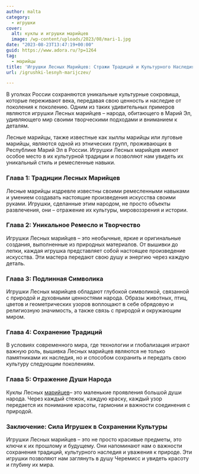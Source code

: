 ```yaml
---
author: malta
category:
  - игрушки
cover:
  alt: куклы и игрушки марийцев
  image: /wp-content/uploads/2023/08/mari-1.jpg
date: "2023-08-23T13:47:19+00:00"
guid: https://www.adora.ru/?p=1264
tag:
  - марийцы
title: 'Игрушки Лесных Марийцев: Стражи Традиций и Культурного Наследия'
url: /igrushki-lesnyh-marijczev/

---
```

В уголках России сохраняются уникальные культурные сокровища, которые переживают века, передавая свою ценность и наследие от поколения к поколению. Одним из таких удивительных примеров являются игрушки Лесных марийцев – народа, обитающего в Марий Эл, удивляющего мир своими творческими подходами и вниманием к деталям.

Лесные марийцы, также известные как хыллы марийцы или луговые марийцы, являются одной из этнических групп, проживающих в Республике Марий Эл в России. Игрушки Лесных марийцев имеют особое место в их культурной традиции и позволяют нам увидеть их уникальный стиль и ремесленные навыки.

### **Глава 1: Традиции Лесных Марийцев**

Лесные марийцы издревле известны своими ремесленными навыками и умением создавать настоящие произведения искусства своими руками. Игрушки, сделанные этим народом, не просто объекты развлечения, они – отражение их культуры, мировоззрения и истории.

### **Глава 2: Уникальное Ремесло и Творчество**

Игрушки Лесных марийцев – это необычные, яркие и оригинальные создания, выполненные из природных материалов. От вышивки до лепки, каждая игрушка представляет собой настоящее произведение искусства. Эти мастера передают свою душу и энергию через каждую деталь.

### **Глава 3: Подлинная Символика**

Игрушки Лесных марийцев обладают глубокой символикой, связанной с природой и духовными ценностями народа. Образы животных, птиц, цветов и геометрических узоров воплощают в себе обрядовую и религиозную значимость, а также связь с природой и окружающим миром.

### **Глава 4: Сохранение Традиций**

В условиях современного мира, где технологии и глобализация играют важную роль, вышивка Лесных марийцев являются не только памятниками их наследия, но и способом сохранить и передать свою культуру следующим поколениям.

### **Глава 5: Отражение Души Народа**

Куклы Лесных [марийцев](https://www.mariel.ru/)– это маленькие проявления большой души народа. Через каждый стежок, каждую краску, каждый узор передается их понимание красоты, гармонии и важности соединения с природой.

### **Заключение: Сила Игрушек в Сохранении Культуры**

Игрушки Лесных марийцев – это не просто красивые предметы, это ключи к их прошлому и будущему. Они напоминают нам о важности сохранения традиций, культурного наследия и уважения к природе. Эти игрушки позволяют нам заглянуть в душу Черемисс и увидеть красоту и глубину их мира.
